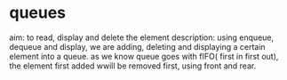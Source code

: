 # queues
aim: to read, display and delete the element
description: using enqueue, dequeue and display, we are adding, deleting and displaying a certain element into a queue.
as we know queue goes with fIFO( first in first out), the element first added wwill be removed first, using front and rear.
